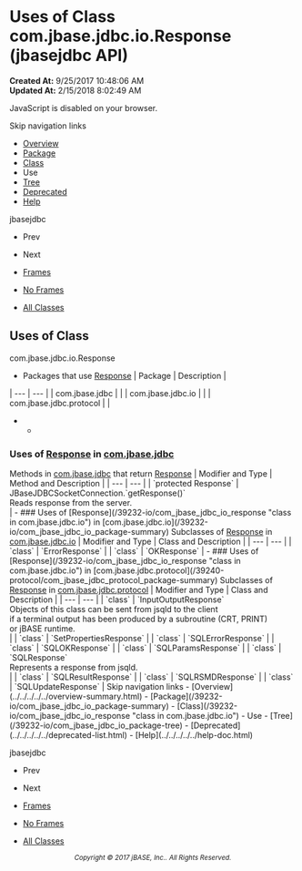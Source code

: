# Uses of Class com.jbase.jdbc.io.Response (jbasejdbc   API)

**Created At:** 9/25/2017 10:48:06 AM  
**Updated At:** 2/15/2018 8:02:49 AM  

<script type="text/javascript"><!--
    try {
        if (location.href.indexOf('is-external=true') == -1) {
            parent.document.title="Uses of Class com.jbase.jdbc.io.Response (jbasejdbc   API)";
        }
    }
    catch(err) {
    }
//--></script><noscript><div>JavaScript is disabled on your browser.</div></noscript><!-- ========= START OF TOP NAVBAR ======= -->
<!--   -->
Skip navigation links
<!--   -->
- [Overview](../../../../../overview-summary.html)
- [Package](/39232-io/com_jbase_jdbc_io_package-summary)
- [Class](/39232-io/com_jbase_jdbc_io_response "class in com.jbase.jdbc.io")
- Use
- [Tree](/39232-io/com_jbase_jdbc_io_package-tree)
- [Deprecated](../../../../../deprecated-list.html)
- [Help](../../../../../help-doc.html)


jbasejdbc <br>

- Prev
- Next


- [Frames](../../../../../index.html?com/jbase/jdbc/io/class-use//39235-class-use/com_jbase_jdbc_io_class-use_Response)
- [No Frames](/39235-class-use/com_jbase_jdbc_io_class-use_Response)


- [All Classes](../../../../../allclasses-noframe.html)


<script type="text/javascript"><!--
  allClassesLink = document.getElementById("allclasses_navbar_top");
  if(window==top) {
    allClassesLink.style.display = "block";
  }
  else {
    allClassesLink.style.display = "none";
  }
  //--></script>
<!--   -->
<!-- ========= END OF TOP NAVBAR ========= -->
## Uses of Class
com.jbase.jdbc.io.Response

- <caption><span>Packages that use <a href="/39232-io/com_jbase_jdbc_io_response" title="class in com.jbase.jdbc.io">Response</a></span><span class="tabEnd"> </span></caption>| Package | Description |
| --- | --- |
| com.jbase.jdbc |   |
| com.jbase.jdbc.io |   |
| com.jbase.jdbc.protocol |   |
- - <!--   -->
### Uses of [Response](/39232-io/com_jbase_jdbc_io_response "class in com.jbase.jdbc.io") in [com.jbase.jdbc](/39228-jdbc/com_jbase_jdbc_package-summary)


<caption><span>Methods in <a href="/39228-jdbc/com_jbase_jdbc_package-summary">com.jbase.jdbc</a> that return <a href="/39232-io/com_jbase_jdbc_io_response" title="class in com.jbase.jdbc.io">Response</a></span><span class="tabEnd"> </span></caption>| Modifier and Type | Method and Description |
| --- | --- |
| `protected Response` | JBaseJDBCSocketConnection.`getResponse()`<br>Reads response from the server.<br> |
    - <!--   -->
### Uses of [Response](/39232-io/com_jbase_jdbc_io_response "class in com.jbase.jdbc.io") in [com.jbase.jdbc.io](/39232-io/com_jbase_jdbc_io_package-summary)


<caption><span>Subclasses of <a href="/39232-io/com_jbase_jdbc_io_response" title="class in com.jbase.jdbc.io">Response</a> in <a href="/39232-io/com_jbase_jdbc_io_package-summary">com.jbase.jdbc.io</a></span><span class="tabEnd"> </span></caption>| Modifier and Type | Class and Description |
| --- | --- |
| `class` | `ErrorResponse`  |
| `class` | `OKResponse`  |
    - <!--   -->
### Uses of [Response](/39232-io/com_jbase_jdbc_io_response "class in com.jbase.jdbc.io") in [com.jbase.jdbc.protocol](/39240-protocol/com_jbase_jdbc_protocol_package-summary)


<caption><span>Subclasses of <a href="/39232-io/com_jbase_jdbc_io_response" title="class in com.jbase.jdbc.io">Response</a> in <a href="/39240-protocol/com_jbase_jdbc_protocol_package-summary">com.jbase.jdbc.protocol</a></span><span class="tabEnd"> </span></caption>| Modifier and Type | Class and Description |
| --- | --- |
| `class` | `InputOutputResponse`<br>Objects of this class can be sent from jsqld to the client<br> if a terminal output has been produced by a subroutine (CRT, PRINT)<br> or jBASE runtime.<br> |
| `class` | `SetPropertiesResponse`  |
| `class` | `SQLErrorResponse`  |
| `class` | `SQLOKResponse`  |
| `class` | `SQLParamsResponse`  |
| `class` | `SQLResponse`<br>Represents a response from jsqld.<br> |
| `class` | `SQLResultResponse`  |
| `class` | `SQLRSMDResponse`  |
| `class` | `SQLUpdateResponse`  |
<!-- ======= START OF BOTTOM NAVBAR ====== -->
<!--   -->
Skip navigation links
<!--   -->
- [Overview](../../../../../overview-summary.html)
- [Package](/39232-io/com_jbase_jdbc_io_package-summary)
- [Class](/39232-io/com_jbase_jdbc_io_response "class in com.jbase.jdbc.io")
- Use
- [Tree](/39232-io/com_jbase_jdbc_io_package-tree)
- [Deprecated](../../../../../deprecated-list.html)
- [Help](../../../../../help-doc.html)


jbasejdbc <br>

- Prev
- Next


- [Frames](../../../../../index.html?com/jbase/jdbc/io/class-use//39235-class-use/com_jbase_jdbc_io_class-use_Response)
- [No Frames](/39235-class-use/com_jbase_jdbc_io_class-use_Response)


- [All Classes](../../../../../allclasses-noframe.html)


<script type="text/javascript"><!--
  allClassesLink = document.getElementById("allclasses_navbar_bottom");
  if(window==top) {
    allClassesLink.style.display = "block";
  }
  else {
    allClassesLink.style.display = "none";
  }
  //--></script>
<!--   -->
<!-- ======== END OF BOTTOM NAVBAR ======= -->
<small>			<center>			<i>Copyright © 2017 jBASE, Inc.. All Rights Reserved.</i>		</center></small>
